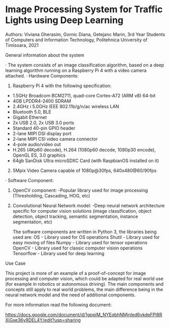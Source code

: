 # Image Processing System for Traffic Lights using Deep Learning

Authors:  Viviana Gherasim, Gornic Diana, Getejanc Marin,
            3rd Year Students of Computers and Information Technology, Politehnica University of Timisoara, 2021 

General information about the system
 
·      The system consists of an image classification algorithm, based on a deep learning algorithm running on a Raspberry Pi 4 with a video camera attached.
·      Hardware Components:
1.	 Raspberry Pi 4 with the following specification:
- 1.5GHz Broadcom BCM2711, quad-core Cortex-A72 (ARM v8) 64-bit
- 4GB LPDDR4-2400 SDRAM
- 2.4GHz i 5.0GHz IEEE 802.11b/g/n/ac wireless LAN
- Bluetooth 5.0, BLE
- Gigabit Ethernet
- 2x USB 2.0, 2x USB 3.0 ports
- Standard 40-pin GPIO header
- 2-lane MIPI DSI display port
- 2-lane MIPI CSI video camera connector
- 4-pole audio/video out
- H.265 (4Kp60 decode), H.264 (1080p60 decode, 1080p30 encode), OpenGL ES, 3.0 graphics
- 64gb SanDisk Ultra microSDXC Card (with RaspbianOS installed on it)
2.	5Mpix Video Camera capable of 1080p@30fps, 640x480@60/90fps
 
 
·      Software Component:
1.	OpenCV component:
-Popular library used for image processing (Thresholding, Cascading, HOG, etc)
2.	Convolutional Neural Network model:
-Deep neural network architecture specific for computer vision solutions (image classification, object detection, object tracking, semantic segmentation, instance segmentation, etc)
 
	The software components are written in Python 3, the libraries being used are:
OS - Library used for OS operations
Shutil - Library used for easy moving of files
Numpy - Library used for tensor operations
OpenCV - Library used for classic computer vision operations
 Tensorflow - Library used for deep learning

Use Case
 
This project is more of an example of a proof-of-concept for image processing and computer vision, which could be adapted for real world use (for example in robotics or autonomous driving). The main components and concepts still apply to real world problems, the main difference being in the neural network model and the need of additional components.


For more information read the following document: 

https://docs.google.com/document/d/1gppiM_NYEqbhNMjnled6vkdeFPl8RXiGxe36y9DEL4Y/edit?usp=sharing
